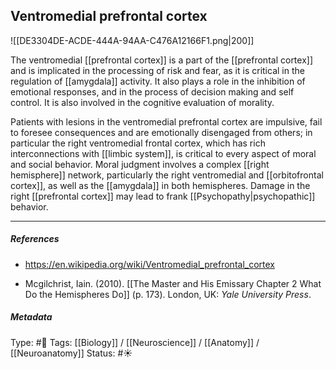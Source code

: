 ## Ventromedial prefrontal cortex # 

![[DE3304DE-ACDE-444A-94AA-C476A12166F1.png|200]]

The ventromedial [[prefrontal cortex]] is a part of the [[prefrontal cortex]] and is implicated in the processing of risk and fear, as it is critical in the regulation of [[amygdala]] activity. It also plays a role in the inhibition of emotional responses, and in the process of decision making and self control. It is also involved in the cognitive evaluation of morality.

Patients with lesions in the ventromedial prefrontal cortex are impulsive, fail to foresee consequences and are emotionally disengaged from others; in particular the right ventromedial frontal cortex, which has rich interconnections with [[limbic system]], is critical to every aspect of moral and social behavior. Moral judgment involves a complex [[right hemisphere]] network, particularly the right ventromedial and [[orbitofrontal cortex]], as well as the [[amygdala]] in both hemispheres. Damage in the right [[prefrontal cortex]] may lead to frank [[Psychopathy|psychopathic]] behavior.

___

##### References

- https://en.wikipedia.org/wiki/Ventromedial_prefrontal_cortex

- Mcgilchrist, Iain. (2010). [[The Master and His Emissary Chapter 2 What Do the Hemispheres Do]] (p. 173). London, UK: _Yale University Press_.

##### Metadata

Type: #🔴 
Tags: [[Biology]] / [[Neuroscience]] / [[Anatomy]] / [[Neuroanatomy]]
Status: #☀️ 